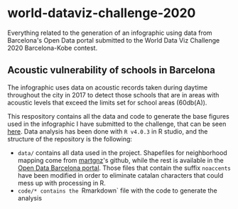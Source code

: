 # world-dataviz-challenge-2020
Everything related to the generation of an infographic using data from Barcelona's Open Data portal submitted to the World Data Viz Challenge 2020 Barcelona-Kobe contest. 

## Acoustic vulnerability of schools in Barcelona  
The infographic uses data on acoustic records taken during daytime throughout the city in 2017 to detect those schools that are in areas with acoustic levels that exceed the limits set for school areas (60db(A)).  

This respository contains all the data and code to generate the base figures used in the infographic I have submitted to the challenge, that can be seen [here](). Data analysis has been done with `R v4.0.3` in R studio, and the structure of the repository is the following:  

* `data/` contains all data used in the project. Shapefiles for neighborhood mapping come from [martgnz](https://github.com/martgnz/bcn-geodata.git)'s github, while the rest is available in the [Open Data Barcelona portal](https://opendata-ajuntament.barcelona.cat/ca). Those files that contain the suffix `noaccents` have been modified in order to eliminate catalan characters that could mess up with processing in R.  
* `code/* contains the `Rmarkdown` file with the code to generate the analysis  
